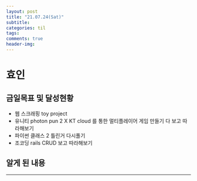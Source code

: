 ```yaml
---
layout: post
title: "21.07.24(Sat)"
subtitle:
categories: til
tags:
comments: true
header-img:
---
```


# 효인

## 금일목표 및 달성현황

- 웹 스크래핑 toy project
- 유니티 photon pun 2 X KT cloud 를 통한 멀티플레이어 게임 만들기 다 보고 따라해보기
- 파이썬 클래스 2 틀린거 다시풀기
- 조코딩 rails CRUD 보고 따라해보기

## 알게 된 내용

---

